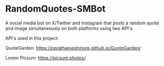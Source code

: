 # RandomQuotes-SMBot
A social media bot on X/Twitter and Instagram that posts a random quote and image simultaneously on both platforms using two API's.

API's used in this project:

QuoteGarden:
https://pprathameshmore.github.io/QuoteGarden/

Lorem Picsum:
https://picsum.photos/
